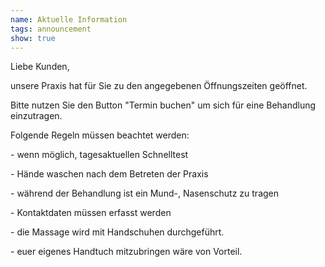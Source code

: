 ```yaml
---
name: Aktuelle Information
tags: announcement
show: true
---
```

Liebe Kunden,

unsere Praxis hat für Sie zu den angegebenen Öffnungszeiten geöffnet.

Bitte nutzen Sie den Button "Termin buchen" um sich für eine Behandlung einzutragen.
</br >

Folgende Regeln müssen beachtet werden:

\- wenn möglich, tagesaktuellen Schnelltest

\- Hände waschen nach dem Betreten der Praxis

\- während der Behandlung ist ein Mund-, Nasenschutz zu tragen

\- Kontaktdaten müssen erfasst werden

\- die Massage wird mit Handschuhen durchgeführt.

\- euer eigenes Handtuch mitzubringen wäre von Vorteil.

</br >

<!--
Der Heilpraktiker Thomas ist weiterhin erreichbar unter:</br > Tel. Nr.: 01521 1358162. 


bei einem Besuch der Sport- und Entspannungstherapie sind folgende Regeln zu beachten:

\- Hände waschen nach dem Betreten der Praxis

\- während der Behandlung ist ein Mund-, Nasenschutz zu tragen

\- Kontaktdaten müssen erfasst werden

\- die Massage wird mit Handschuhen durchgeführt

\- euer eigenes Handtuch mitzubringen wäre von Vorteil

Es grüßt Sie Ihre Caro

\\\\\\\\\*\\\\\\\\\*\==>\\\\\\\\\*\\\\\\\\\* Zur Zeit ist im Studio nur \\\\\\\\\*\\\\\\\\\*Barzahlung\\\\\\\\\*\\\\\\\\\* möglich! \\\\\\\\\*\\\\\\\\\*<==\\\\\\\\\*\\\\\\\\\*
-->
